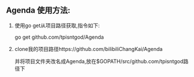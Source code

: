 ## Agenda 使用方法:

1. 使用go get从项目路径获取,指令如下:

   go get github.com/tpisntgod/Agenda

2. clone我的项目路径https://github.com/bilibiliChangKai/Agenda

   并将项目文件夹改名成Agenda,放在$GOPATH/src/github.com/tpisntgod路径下